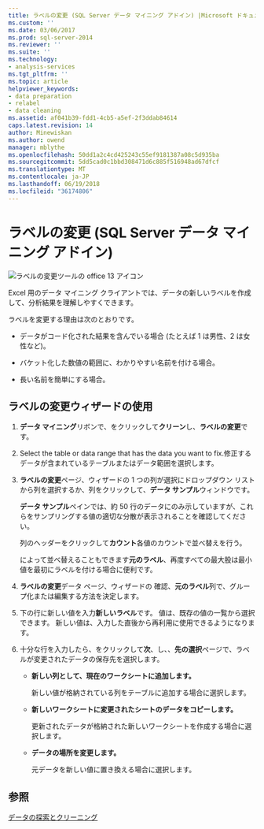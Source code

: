 ```yaml
---
title: ラベルの変更 (SQL Server データ マイニング アドイン) |Microsoft ドキュメント
ms.custom: ''
ms.date: 03/06/2017
ms.prod: sql-server-2014
ms.reviewer: ''
ms.suite: ''
ms.technology:
- analysis-services
ms.tgt_pltfrm: ''
ms.topic: article
helpviewer_keywords:
- data preparation
- relabel
- data cleaning
ms.assetid: af041b39-fdd1-4cb5-a5ef-2f3ddab84614
caps.latest.revision: 14
author: Minewiskan
ms.author: owend
manager: mblythe
ms.openlocfilehash: 50dd1a2c4cd425243c55ef9181387a08c5d935ba
ms.sourcegitcommit: 5dd5cad0c1bbd308471d6c885f516948ad67dfcf
ms.translationtype: MT
ms.contentlocale: ja-JP
ms.lasthandoff: 06/19/2018
ms.locfileid: "36174806"
---
```

# <a name="relabel-sql-server-data-mining-add-ins"></a>ラベルの変更 (SQL Server データ マイニング アドイン)
  ![ラベルの変更ツールの office 13 アイコン](media/dm13-relabel.gif "ラベルの変更ツールの Office 13 アイコン")  
  
 Excel 用のデータ マイニング クライアントでは、データの新しいラベルを作成して、分析結果を理解しやすくできます。  
  
 ラベルを変更する理由は次のとおりです。  
  
-   データがコード化された結果を含んでいる場合 (たとえば 1 は男性、2 は女性など)。  
  
-   バケット化した数値の範囲に、わかりやすい名前を付ける場合。  
  
-   長い名前を簡単にする場合。  
  
## <a name="using-the-relabel-wizard"></a>ラベルの変更ウィザードの使用  
  
1.  **データ マイニング**リボンで、をクリックして**クリーン**し、**ラベルの変更**です。  
  
2.  Select the table or data range that has the data you want to fix.修正するデータが含まれているテーブルまたはデータ範囲を選択します。  
  
3.  **ラベルの変更**ページ、ウィザードの 1 つの列が選択にドロップダウン リストから列を選択するか、列をクリックして、**データ サンプル**ウィンドウです。  
  
     **データ サンプル**ペインでは、約 50 行のデータにのみ示していますが、これらをサンプリングする値の適切な分散が表示されることを確認してください。  
  
     列のヘッダーをクリックして**カウント**各値のカウントで並べ替えを行う。  
  
     によって並べ替えることもできます**元のラベル**、再度すべての最大股は最小値を最初にラベルを付ける場合に便利です。  
  
4.  **ラベルの変更**データ ページ、ウィザードの 確認、**元のラベル**列で、グループ化または編集する方法を決定します。  
  
5.  下の行に新しい値を入力**新しいラベル**です。 値は、既存の値の一覧から選択できます。 新しい値は、入力した直後から再利用に使用できるようになります。  
  
6.  十分な行を入力したら、をクリックして**次**、し、、**先の選択**ページで、ラベルが変更されたデータの保存先を選択します。  
  
    -   **新しい列として、現在のワークシートに追加します。**  
  
         新しい値が格納されている列をテーブルに追加する場合に選択します。  
  
    -   **新しいワークシートに変更されたシートのデータをコピーします。**  
  
         更新されたデータが格納された新しいワークシートを作成する場合に選択します。  
  
    -   **データの場所を変更します。**  
  
         元データを新しい値に置き換える場合に選択します。  
  
## <a name="see-also"></a>参照  
 [データの探索とクリーニング](exploring-and-cleaning-data.md)  
  
  